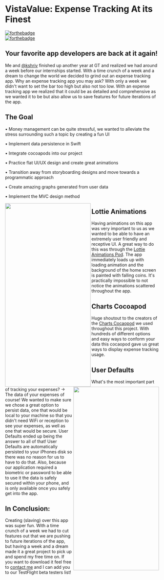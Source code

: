 # VistaValue: Expense Tracking At its Finest
[![forthebadge](http://forthebadge.com/images/badges/made-with-swift.svg)](http://forthebadge.com)	
[![forthebadge](http://forthebadge.com/images/badges/built-with-love.svg)](http://forthebadge.com)

## Your favorite app developers are back at it again!
Me and [@kshriv](https://github.com/kshriv) finished up another year at GT and realized we had around a week before our internships started. With a time crunch of a week and a dream to change the world we decided to grind out an expense tracking app. Why an expense tracking app you may ask? With only a week we didn't want to set the bar too high but also not too low. With an expense tracking app we realized that it could be as detailed and comprehensive as we wanted it to be but also allow us to save features for future iterations of the app. 

## The Goal

• Money management can be quite stressful, we wanted to alleviate the stress surrounding such a topic by creating a fun UI

• Implement data persistence in Swift

• Integrate cocoapods into our project

• Practice flat UI/UX design and create great animations

• Transition away from storyboarding designs and move towards a programmatic approach

• Create amazing graphs generated from user data

• Implement the MVC design method




<img src="https://media.giphy.com/media/Y1wUJdoH62pOZ6E4N7/giphy.gif" width="280" height="600" img align="left">


## Lottie Animations
Having animations on this app was very important to us as we wanted to be able to have an extremely user friendly and receptive UI. A great way to do this was through the [Lottie Animations Pod](https://lottiefiles.com/). The app immediately loads up with loading animation and the background of the home screen is painted with falling coins. It's practically impossible to not notice the animations scattered throughout the app.  


<img src="https://media.giphy.com/media/Rk2Q2FSCppPeuIMm1g/giphy.gif" width="280" height="600" img align="right">




## Charts Cocoapod
Huge shoutout to the creators of the [Charts Cocaopod](https://cocoapods.org/pods/charts) we used throughout this project. With hundreds of different options and easy ways to conform your data this cocaopod gave us great ways to display expense tracking usage.

## User Defaults
What's the most important part of tracking your expenses? -> The data of your expenses of course! We wanted to make sure we chose a great option to persist data, one that would be local to your machine so that you didn't need WiFi or reception to see your expenses, as well as one that would be secure. User Defaults ended up being the answer to all of that! User Defaults are automatically persisted to your iPhones disk so there was no reason for us to have to do that. Also, because our application required a biometric or password to be able to use it the data is safely secured within your phone, and is only available once you safely get into the app.

 
 
 
## In Conclusion:
Creating (slaving) over this app was super fun. With a time crunch of a week we had to cut features out that we are pushing to future iterations of the app, but having a week and a dream made it a great project to pick up and spend my free time on. If you want to download it feel free to [contact me](https://github.com/thearijain/Resume/blob/master/Resume_AriJain.pdf) and I can add you to our TestFlight beta testers list!
